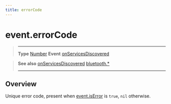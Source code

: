 ```yaml
---
title: errorCode
---
```

# event.errorCode

> --------------------- ------------------------------------------------------------------------------------------
> __Type__              [Number](https://docs.coronalabs.com/api/type/Number.html)
> __Event__             [onServicesDiscovered](/plugin/bluetooth/type/Gatt/event/onServicesDiscovered/)


> __See also__          [onServicesDiscovered](/plugin/bluetooth/type/Gatt/event/onServicesDiscovered/)
>						[bluetooth.*](/plugin/bluetooth/)
> --------------------- ------------------------------------------------------------------------------------------

## Overview

Unique error code, present when [event.isError](/plugin/bluetooth/type/Gatt/event/onServicesDiscovered/isError) is `true`, `nil` otherwise.
